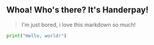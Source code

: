 ## Whoa! Who's there? It's Handerpay!

> I'm just bored, i love this markdown so much!

``` py
print("Hello, world!")
```

